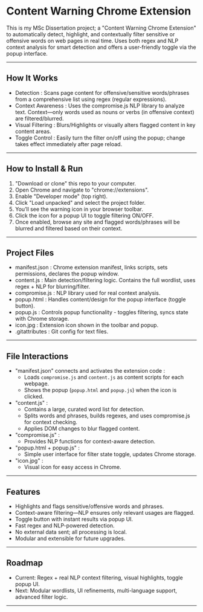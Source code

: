 # Content Warning Chrome Extension

This is my MSc Dissertation project; a "Content Warning Chrome Extension" to automatically detect, highlight, and contextually filter sensitive or offensive words on web pages in real time. Uses both regex and NLP context analysis for smart detection and offers a user-friendly toggle via the popup interface.

------

## How It Works

- Detection : Scans page content for offensive/sensitive words/phrases from a comprehensive list using regex (regular expressions).
- Context Awareness : Uses the compromise.js NLP library to analyze text. Context—only words used as nouns or verbs (in offensive context) are filtered/blurred.
- Visual Filtering : Blurs/Highlights or visually alters flagged content in key content areas.
- Toggle Control : Easily turn the filter on/off using the popup; change takes effect immediately after page reload.

------

## How to Install & Run

1. "Download or clone" this repo to your computer.
2. Open Chrome and navigate to "chrome://extensions".
3. Enable "Developer mode" (top right).
4. Click "Load unpacked" and select the project folder.
5. You’ll see the warning icon in your browser toolbar.
6. Click the icon for a popup UI to toggle filtering ON/OFF.
7. Once enabled, browse any site and flagged words/phrases will be blurred and filtered based on their context.

------

## Project Files
                                                                            

- manifest.json  : Chrome extension manifest, links scripts, sets permissions, declares the popup window. 
- content.js     : Main detection/filtering logic. Contains the full wordlist, uses regex + NLP for blurring/filter. 
- compromise.js  : NLP library used for real context analysis.    
- popup.html     : Handles content/design for the popup interface (toggle button).                                        
- popup.js       : Controls popup functionality - toggles filtering, syncs state with Chrome storage.       
- icon.jpg       : Extension icon shown in the toolbar and popup.                                         
- .gitattributes : Git config for text files.                                                             
                                                               

------

## File Interactions

- "manifest.json" connects and activates the extension code :
    - Loads `compromise.js` and `content.js` as content scripts for each webpage.
    - Shows the popup (`popup.html` and `popup.js`) when the icon is clicked.
- "content.js" :
    - Contains a large, curated word list for detection.
    - Splits words and phrases, builds regexes, and uses compromise.js for context checking.
    - Applies DOM changes to blur flagged content.
- "compromise.js" :
    - Provides NLP functions for context-aware detection.
- "popup.html + popup.js" :
    - Simple user interface for filter state toggle, updates Chrome storage.
- "icon.jpg" :
    - Visual icon for easy access in Chrome.

------

## Features

- Highlights and flags sensitive/offensive words and phrases.
- Context-aware filtering—NLP ensures only relevant usages are flagged.
- Toggle button with instant results via popup UI.
- Fast regex and NLP-powered detection.
- No external data sent; all processing is local.
- Modular and extensible for future upgrades.

------

## Roadmap

- Current: Regex + real NLP context filtering, visual highlights, toggle popup UI.
- Next: Modular wordlists, UI refinements, multi-language support, advanced filter logic.

------


